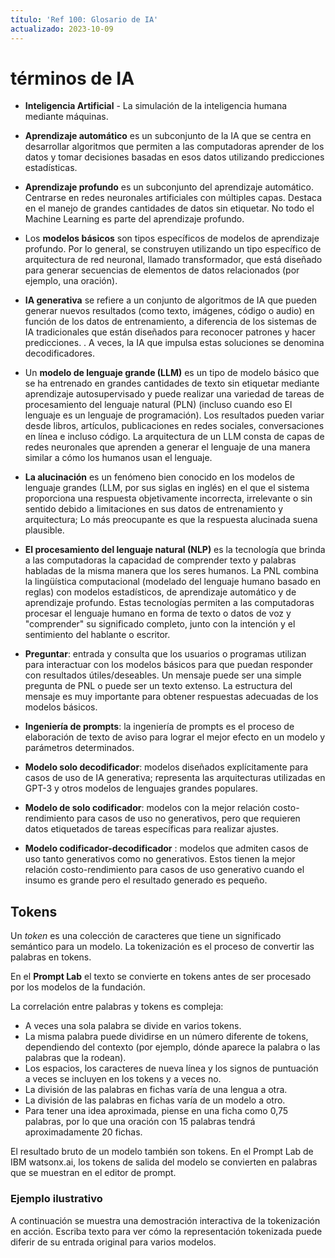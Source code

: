 ```yaml
---
título: 'Ref 100: Glosario de IA'
actualizado: 2023-10-09
---
```


# términos de IA

- **Inteligencia Artificial** - La simulación de la inteligencia humana mediante máquinas.

- **Aprendizaje automático** es un subconjunto de la IA que se centra en desarrollar algoritmos que permiten a las computadoras aprender de los datos y tomar decisiones basadas en esos datos utilizando predicciones estadísticas.

- **Aprendizaje profundo** es un subconjunto del aprendizaje automático. Centrarse en redes neuronales artificiales con múltiples capas. Destaca en el manejo de grandes cantidades de datos sin etiquetar. No todo el Machine Learning es parte del aprendizaje profundo.

- Los **modelos básicos** son tipos específicos de modelos de aprendizaje profundo. Por lo general, se construyen utilizando un tipo específico de arquitectura de red neuronal, llamado transformador, que está diseñado para generar secuencias de elementos de datos relacionados (por ejemplo, una oración).

- **IA generativa** se refiere a un conjunto de algoritmos de IA que pueden generar nuevos resultados (como texto, imágenes, código o audio) en función de los datos de entrenamiento, a diferencia de los sistemas de IA tradicionales que están diseñados para reconocer patrones y hacer predicciones. . A veces, la IA que impulsa estas soluciones se denomina decodificadores.

- Un **modelo de lenguaje grande (LLM)** es un tipo de modelo básico que se ha entrenado en grandes cantidades de texto sin etiquetar mediante aprendizaje autosupervisado y puede realizar una variedad de tareas de procesamiento del lenguaje natural (PLN) (incluso cuando eso El lenguaje es un lenguaje de programación). Los resultados pueden variar desde libros, artículos, publicaciones en redes sociales, conversaciones en línea e incluso código. La arquitectura de un LLM consta de capas de redes neuronales que aprenden a generar el lenguaje de una manera similar a cómo los humanos usan el lenguaje.

- **La alucinación** es un fenómeno bien conocido en los modelos de lenguaje grandes (LLM, por sus siglas en inglés) en el que el sistema proporciona una respuesta objetivamente incorrecta, irrelevante o sin sentido debido a limitaciones en sus datos de entrenamiento y arquitectura; Lo más preocupante es que la respuesta alucinada suena plausible.

- **El procesamiento del lenguaje natural (NLP)** es la tecnología que brinda a las computadoras la capacidad de comprender texto y palabras habladas de la misma manera que los seres humanos. La PNL combina la lingüística computacional (modelado del lenguaje humano basado en reglas) con modelos estadísticos, de aprendizaje automático y de aprendizaje profundo. Estas tecnologías permiten a las computadoras procesar el lenguaje humano en forma de texto o datos de voz y "comprender" su significado completo, junto con la intención y el sentimiento del hablante o escritor.

- **Preguntar**: entrada y consulta que los usuarios o programas utilizan para interactuar con los modelos básicos para que puedan responder con resultados útiles/deseables. Un mensaje puede ser una simple pregunta de PNL o puede ser un texto extenso. La estructura del mensaje es muy importante para obtener respuestas adecuadas de los modelos básicos.

- **Ingeniería de prompts**: la ingeniería de prompts es el proceso de elaboración de texto de aviso para lograr el mejor efecto en un modelo y parámetros determinados.

- **Modelo solo decodificador**: modelos diseñados explícitamente para casos de uso de IA generativa; representa las arquitecturas utilizadas en GPT-3 y otros modelos de lenguajes grandes populares.

- **Modelo de solo codificador**: modelos con la mejor relación costo-rendimiento para casos de uso no generativos, pero que requieren datos etiquetados de tareas específicas para realizar ajustes.

- **Modelo codificador-decodificador** : modelos que admiten casos de uso tanto generativos como no generativos. Estos tienen la mejor relación costo-rendimiento para casos de uso generativo cuando el insumo es grande pero el resultado generado es pequeño.

## Tokens

Un _token_ es una colección de caracteres que tiene un significado semántico para un modelo. La tokenización es el proceso de convertir las palabras en tokens.

En el **Prompt Lab** el texto se convierte en tokens antes de ser procesado por los modelos de la fundación.

La correlación entre palabras y tokens es compleja:

- A veces una sola palabra se divide en varios tokens.
- La misma palabra puede dividirse en un número diferente de tokens, dependiendo del contexto (por ejemplo, dónde aparece la palabra o las palabras que la rodean).
- Los espacios, los caracteres de nueva línea y los signos de puntuación a veces se incluyen en los tokens y a veces no.
- La división de las palabras en fichas varía de una lengua a otra.
- La división de las palabras en fichas varía de un modelo a otro.
- Para tener una idea aproximada, piense en una ficha como 0,75 palabras, por lo que una oración con 15 palabras tendrá aproximadamente 20 fichas.

El resultado bruto de un modelo también son tokens. En el Prompt Lab de IBM watsonx.ai, los tokens de salida del modelo se convierten en palabras que se muestran en el editor de prompt.

### Ejemplo ilustrativo

A continuación se muestra una demostración interactiva de la tokenización en acción. Escriba texto para ver cómo la representación tokenizada puede diferir de su entrada original para varios modelos.

<TokenizationApplet/>
